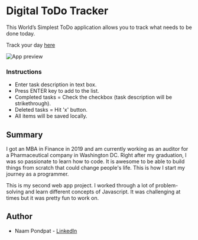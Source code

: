 # Digital ToDo Tracker

This World’s Simplest ToDo application allows you to track what needs to be done today.

Track your day [here](https://naamnamm.github.io/todo-app/) 

![App preview](https://user-images.githubusercontent.com/53867191/78083549-cb7b8000-7383-11ea-877a-a4130a816d6a.PNG)

### Instructions
- Enter task description in text box.
- Press ENTER key to add to the list.
- Completed tasks = Check the checkbox (task description will be strikethrough).
- Deleted tasks = Hit 'x' button.
- All items will be saved locally.

## Summary
I got an MBA in Finance in 2019 and am currently working as an auditor for a Pharmaceutical company in Washington DC. Right after my graduation, I was so passionate to learn how to code. It is awesome to be able to build things from scratch that could change people's life. This is how I start my journey as a programmer.

This is my second web app project. I worked through a lot of problem-solving and learn different concepts of Javascript. It was challenging at times but it was pretty fun to work on.


## Author
- Naam Pondpat - [LinkedIn](https://www.linkedin.com/in/pondpat-tohsanguanpun-638153150/)